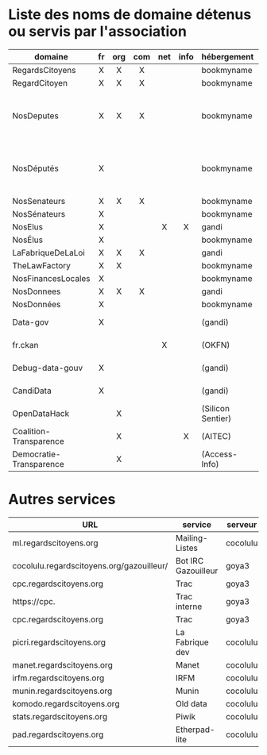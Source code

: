# Liste des noms de domaine détenus ou servis par l'association

|         domaine         | fr | org | com | net | info | hébergement       | serveur                             |
|-------------------------|:--:|:---:|:---:|:---:|:----:|-------------------|-------------------------------------|
| RegardsCitoyens         | X  |  X  |  X  |     |      | bookmyname        | goya3                               |
| RegardCitoyen           | X  |  X  |  X  |     |      | bookmyname        | goya3                               |
| NosDeputes              | X  |  X  |  X  |     |      | bookmyname        | cocolulu (2017), goya2 (2007, 2012) |
| NosDéputés              | X  |     |     |     |      | bookmyname        | cocolulu (2017), goya2 (2007, 2012) |
| NosSenateurs            | X  |  X  |  X  |     |      | bookmyname        | cocolulu                            |
| NosSénateurs            | X  |     |     |     |      | bookmyname        | cocolulu                            |
| NosElus                 | X  |     |     |  X  |  X   | gandi             |                                     |
| NosÉlus                 | X  |     |     |     |      | bookmyname        |                                     |
| LaFabriqueDeLaLoi       | X  |  X  |  X  |     |      | gandi             | cocolulu                            |
| TheLawFactory           | X  |  X  |     |     |      | bookmyname        | cocolulu                            |
| NosFinancesLocales      | X  |     |     |     |      | bookmyname        | goya3                               |
| NosDonnees              | X  |  X  |  X  |     |      | gandi             | goya3                               |
| NosDonnées              | X  |     |     |     |      | bookmyname        | goya3                               |
| Data-gov                | X  |     |     |     |      | (gandi)           | goya3 (closed)                      |
| fr.ckan                 |    |     |     |  X  |      | (OKFN)            | goya3 (closed)                      |
| Debug-data-gouv         | X  |     |     |     |      | (gandi)           | komodo (closed)                     |
| CandiData               | X  |     |     |     |      | (gandi)           | komodo (closed)                     |
| OpenDataHack            |    |  X  |     |     |      | (Silicon Sentier) | komodo (closed)                     |
| Coalition-Transparence  |    |  X  |     |     |  X   | (AITEC)           | komodo (closed)                     |
| Democratie-Transparence |    |  X  |     |     |      | (Access-Info)     | komodo (closed)                     |


# Autres services


|               URL                           |          service    |  serveur                             |
|---------------------------------------------|---------------------|--------------------------------------|
| ml.regardscitoyens.org                      | Mailing-Listes      | cocolulu                             |  
| cocolulu.regardscitoyens.org/gazouilleur/   | Bot IRC Gazouilleur | goya3                                |
| cpc.regardscitoyens.org                     | Trac                | goya3                                |
| https://cpc.                                | Trac interne        | goya3                                |
| cpc.regardscitoyens.org                     | Trac                | goya3                                |
| picri.regardscitoyens.org                   | La Fabrique dev     | cocolulu                             |
| manet.regardscitoyens.org                   | Manet               | cocolulu                             |
| irfm.regardscitoyens.org                    | IRFM                | cocolulu                             |
| munin.regardscitoyens.org                   | Munin               | cocolulu                             |
| komodo.regardscitoyens.org                  | Old data            | cocolulu                             |
| stats.regardscitoyens.org                   | Piwik               | cocolulu                             |
| pad.regardscitoyens.org                     | Etherpad-lite       | cocolulu                             |

